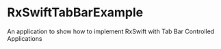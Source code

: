 # RxSwiftTabBarExample
An application to show how to implement RxSwift with Tab Bar Controlled Applications
